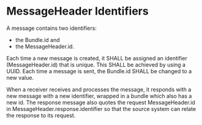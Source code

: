 # MessageHeader Identifiers

A message contains two identifiers:

- the Bundle.id and
- the MessageHeader.id.

Each time a new message is created, it SHALL be assigned an identifier (MessageHeader.id) that is unique. This SHALL be achieved by using a UUID. Each time a message is sent, the Bundle.id SHALL be changed to a new value.

When a receiver receives and processes the message, it responds with a new message with a new identifier, wrapped in a bundle which also has a new id. The response message also quotes the request MessageHeader.id in MessageHeader.response.identifier so that the source system can relate the response to its request.
